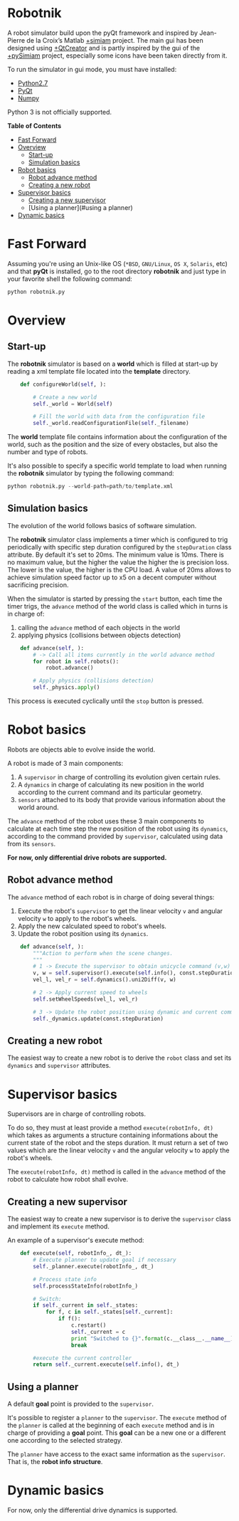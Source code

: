 Robotnik
========

A robot simulator build upon the pyQt framework and inspired
by Jean-Pierre de la Croix’s Matlab [+simiam](https://github.com/jdelacroix/simiam) project.
The main gui has been designed using [+QtCreator](http://qt-project.org/wiki/Category:Tools::QtCreator)
and is partly inspired by the gui of the
[+pySimiam](http://sourceforge.net/projects/pysimiam/) project, especially
some icons have been taken directly from it.

To run the simulator in gui mode, you must have installed:
* [Python2.7](http://www.python.org/getit/)
* [PyQt](http://www.riverbankcomputing.com/software/pyqt/intro)
* [Numpy](https://www.python.org/downloads/)

Python 3 is not officially supported.

**Table of Contents**

- [Fast Forward](#fast-forward)
- [Overview](#overview)
    - [Start-up](#start-up)
    - [Simulation basics](#simulation-basics)
- [Robot basics](#robot-basics)
    - [Robot advance method](#robot-advance-method)
    - [Creating a new robot](#creating-a-new-robot)
- [Supervisor basics](#supervisor-basics)
    - [Creating a new supervisor](#creation-a-new-supervisor)
    - [Using a planner](#using a planner)
- [Dynamic basics](#dynamic-basics)

# Fast Forward #

Assuming you're using an Unix-like OS (`*BSD`, `GNU/Linux`, `OS X`, `Solaris`,
etc) and that **pyQt** is installed, go to the root directory **robotnik** and
just type in your favorite shell the following command:

```python
python robotnik.py
```

# Overview #

## Start-up ##

The **robotnik** simulator is based on a **world** which is filled at start-up
by reading a xml template file located into the **template** directory.

```python
    def configureWorld(self, ):

        # Create a new world
        self._world = World(self)

        # Fill the world with data from the configuration file
        self._world.readConfigurationFile(self._filename)
```

The **world** template file contains information about the configuration of
the world, such as the position and the size of every obstacles, but also the
number and type of robots.

It's also possible to specify a specific world template to load when running the
**robotnik** simulator by typing the following command:

```python
python robotnik.py --world-path=path/to/template.xml
```

## Simulation basics ##

The evolution of the world follows basics of software simulation.

The **robotnik** simulator class implements a timer which is configured
to trig periodically with specific step duration configured by the
`stepDuration` class attribute. By default it's set to 20ms. The minimum
value is 10ms. There is no maximum value, but the higher the value the
higher the is precision loss. The lower is the value, the higher is the
CPU load. A value of 20ms allows to achieve simulation speed factor up
to x5 on a decent computer without sacrificing precision.

When the simulator is started by pressing the `start` button, each time
the timer trigs, the `advance` method of the world class is called
which in turns is in charge of:

1. calling the `advance` method of each objects in the world
2. applying physics (collisions between objects detection)

```python
    def advance(self, ):
        # -> Call all items currently in the world advance method
        for robot in self.robots():
            robot.advance()

        # Apply physics (collisions detection)
        self._physics.apply()
```
This process is executed cyclically until the `stop` button is pressed.

# Robot basics #

Robots are objects able to evolve inside the world.

A robot is made of 3 main components:

1. A `supervisor` in charge of controlling its evolution given certain rules.
2. A `dynamics` in charge of calculating its new position in the world according
to the current command and its particular geometry.
3. `sensors` attached to its body that provide various information about the
world around.

The `advance` method of the robot uses these 3 main components to calculate at
each time step the new position of the robot using its `dynamics`,
according to the command provided by `supervisor`, calculated using data
from its `sensors`.

**For now, only differential drive robots are supported.**

## Robot advance method ##

The `advance` method of each robot is in charge of doing several things:

1. Execute the robot's `supervisor` to get the linear velocity `v` and
angular velocity `w` to apply to the robot's wheels.
2. Apply the new calculated speed to robot's wheels.
3. Update the robot position using its `dynamics`.

```python
    def advance(self, ):
        """Action to perform when the scene changes.
        """
        # 1 -> Execute the supervisor to obtain unicycle command (v,w) to apply
        v, w = self.supervisor().execute(self.info(), const.stepDuration)
        vel_l, vel_r = self.dynamics().uni2Diff(v, w)

        # 2 -> Apply current speed to wheels
        self.setWheelSpeeds(vel_l, vel_r)

        # 3 -> Update the robot position using dynamic and current command
        self._dynamics.update(const.stepDuration)
```

## Creating a new robot ##

The easiest way to create a new robot is to derive the `robot` class and
set its `dynamics` and `supervisor` attributes.

# Supervisor basics #

Supervisors are in charge of controlling robots.

To do so, they must at least  provide a method `execute(robotInfo, dt)`
which takes as arguments a structure containing informations about the
current state of the robot and the steps duration. It must return a set
of two values which are the linear velocity `v` and the angular velocity `w`
to apply the robot's wheels.

The `execute(robotInfo, dt)` method is called in the `advance` method of the
robot to calculate how robot shall evolve.

## Creating a new supervisor ##

The easiest way to create a new supervisor is to derive the `supervisor` class
and implement its `execute` method.

An example of a supervisor's execute method:

```python
    def execute(self, robotInfo_, dt_):
        # Execute planner to update goal if necessary
        self._planner.execute(robotInfo_, dt_)

        # Process state info
        self.processStateInfo(robotInfo_)

        # Switch:
        if self._current in self._states:
            for f, c in self._states[self._current]:
                if f():
                    c.restart()
                    self._current = c
                    print "Switched to {}".format(c.__class__.__name__)
                    break

        #execute the current controller
        return self._current.execute(self.info(), dt_)
```

## Using a planner ##

A default **goal** point is provided to the `supervisor`.

It's possible to register a `planner` to the `supervisor`. The
`execute` method of the `planner` is called at the beginning of
each `execute` method and is in charge of providing a **goal** point.
This **goal** can be a new one or a different one according to the selected
strategy.

The `planner` have access to the exact same information as the `supervisor`.
That is, the **robot info structure**.

# Dynamic basics #

For now, only the differential drive dynamics is supported.
